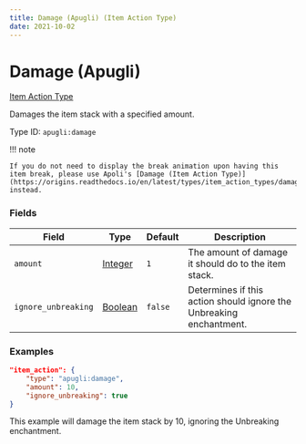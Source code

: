 ```yaml
---
title: Damage (Apugli) (Item Action Type)
date: 2021-10-02
---
```


# Damage (Apugli)

[Item Action Type](../item_action_types.md)

Damages the item stack with a specified amount.

Type ID: `apugli:damage`

!!! note

    If you do not need to display the break animation upon having this item break, please use Apoli's [Damage (Item Action Type)](https://origins.readthedocs.io/en/latest/types/item_action_types/damage/) instead.

### Fields

Field | Type | Default | Description
------|------|---------|-------------
`amount` | [Integer](../data_types/integer.md) | `1` | The amount of damage it should do to the item stack.
`ignore_unbreaking` | [Boolean](../data_types/boolean.md) | `false` | Determines if this action should ignore the Unbreaking enchantment.



### Examples

```json
"item_action": {
    "type": "apugli:damage",
    "amount": 10,
    "ignore_unbreaking": true
}
```

This example will damage the item stack by 10, ignoring the Unbreaking enchantment.
